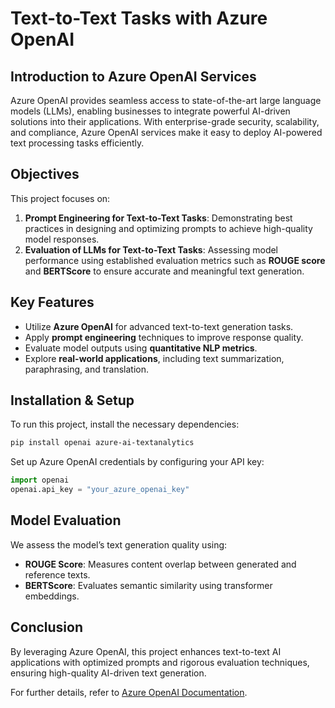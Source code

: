 # Text-to-Text Tasks with Azure OpenAI

## Introduction to Azure OpenAI Services
Azure OpenAI provides seamless access to state-of-the-art large language models (LLMs), enabling businesses to integrate powerful AI-driven solutions into their applications. With enterprise-grade security, scalability, and compliance, Azure OpenAI services make it easy to deploy AI-powered text processing tasks efficiently.

## Objectives
This project focuses on:
1. **Prompt Engineering for Text-to-Text Tasks**: Demonstrating best practices in designing and optimizing prompts to achieve high-quality model responses.
2. **Evaluation of LLMs for Text-to-Text Tasks**: Assessing model performance using established evaluation metrics such as **ROUGE score** and **BERTScore** to ensure accurate and meaningful text generation.

## Key Features
- Utilize **Azure OpenAI** for advanced text-to-text generation tasks.
- Apply **prompt engineering** techniques to improve response quality.
- Evaluate model outputs using **quantitative NLP metrics**.
- Explore **real-world applications**, including text summarization, paraphrasing, and translation.

## Installation & Setup
To run this project, install the necessary dependencies:
```bash
pip install openai azure-ai-textanalytics
```
Set up Azure OpenAI credentials by configuring your API key:
```python
import openai
openai.api_key = "your_azure_openai_key"
```

## Model Evaluation
We assess the model’s text generation quality using:
- **ROUGE Score**: Measures content overlap between generated and reference texts.
- **BERTScore**: Evaluates semantic similarity using transformer embeddings.

## Conclusion
By leveraging Azure OpenAI, this project enhances text-to-text AI applications with optimized prompts and rigorous evaluation techniques, ensuring high-quality AI-driven text generation.

For further details, refer to [Azure OpenAI Documentation](https://learn.microsoft.com/en-us/azure/cognitive-services/openai/).

